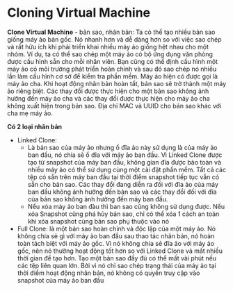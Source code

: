 # Cloning Virtual Machine
**Clone Virtual Machine** - bản sao, nhân bản: Ta có thể tạo nhiều bản sao giống máy ảo bản gốc. Nó nhanh hơn và dễ dàng hơn so với việc sao chép và rất hữu ích khi phải triển khai nhiều máy ảo giống hệt nhau cho một nhóm. Ví dụ, ta có thể sao chép một máy ảo có bộ ứng dụng văn phòng được cấu hình sẵn cho mỗi nhân viên. Bạn cũng có thể định cấu hình một máy ảo có môi trường phát triển hoàn chỉnh và sau đó sao chép nó nhiều lần làm cấu hình cơ sở để kiểm tra phần mềm. Máy ảo hiện có được gọi là máy ảo cha. Khi hoạt động nhân bản hoàn tất, bản sao sẽ trở thành một máy ảo riêng biệt. Các thay đổi được thực hiện cho một bản sao không ảnh hưởng đến máy ảo cha và các thay đổi được thực hiện cho máy ảo cha không xuất hiện trong bản sao. Địa chỉ MAC và UUID cho bản sao khác với cha mẹ máy ảo. 
 
 **Có 2 loại nhân bản** 
 * Linked Clone: 
   * Là bản sao của máy ảo nhưng ổ đĩa ảo này sử dụng là của máy ảo ban đầu, nó chia sẻ ổ đĩa với máy ảo ban đầu. Vì Linked Clone được tạo từ snapshot của máy ban đầu, không gian đĩa được bảo toàn và nhiều máy ảo có thể sử dụng cùng một cài đặt phần mềm. Tất cả các tệp có sẵn trên máy ban đầu tại thời điểm snapshot tiếp tục vẫn có sẵn cho bản sao. Các thay đổi đang diễn ra đối với đĩa ảo của máy ban đầu không ảnh hưởng đến bản sao và các thay đổi đối với đĩa của bản sao không ảnh hưởng đến máy ban đầu.
   * Nếu xóa máy ảo ban đàu thì ban sao cũng không sử dụng được. Nếu xóa Snapshot cũng phá hủy bản sao, chỉ có thể xóa 1 cách an toàn khi xóa snapshot cùng bản sao phụ thuộc vào nó 
 * Full Clone: là một bản sao hoàn chỉnh và độc lập của một máy ảo. Nó không chia sẻ gì với máy ảo ban đầu sau thao tác nhân bản, nó hoàn toàn tách biệt với máy ảo gốc. Vì nó không chia sẻ đĩa ảo với máy ảo gốc, nên nó thường hoạt động tốt hơn so với Linked Clone và mất nhiều thời gian để tạo hơn. Tạo một bản sao đầy đủ có thể mất vài phút nếu các tệp liên quan lớn. Bởi vì nó chỉ sao chép trạng thái của máy ảo tại thời điểm hoạt động nhân bản, nó không có quyền truy cập vào snapshot của máy ảo ban đầu